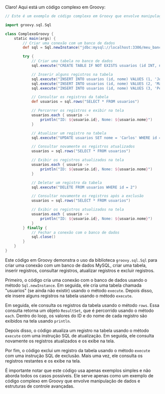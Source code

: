 Claro! Aqui está um código complexo em Groovy:

```groovy
// Este é um exemplo de código complexo em Groovy que envolve manipulação de dados e estruturas de controle avançadas.

import groovy.sql.Sql

class ComplexoGroovy {
    static main(args) {
        // Criar uma conexão com um banco de dados
        def sql = Sql.newInstance("jdbc:mysql://localhost:3306/meu_banco", "usuario", "senha", "com.mysql.jdbc.Driver")

        try {
            // Criar uma tabela no banco de dados
            sql.execute("CREATE TABLE IF NOT EXISTS usuarios (id INT, nome VARCHAR(50))")

            // Inserir alguns registros na tabela
            sql.execute("INSERT INTO usuarios (id, nome) VALUES (1, 'João')")
            sql.execute("INSERT INTO usuarios (id, nome) VALUES (2, 'Maria')")
            sql.execute("INSERT INTO usuarios (id, nome) VALUES (3, 'Pedro')")

            // Consultar os registros da tabela
            def usuarios = sql.rows("SELECT * FROM usuarios")

            // Percorrer os registros e exibir na tela
            usuarios.each { usuario ->
                println("ID: ${usuario.id}, Nome: ${usuario.nome}")
            }

            // Atualizar um registro na tabela
            sql.execute("UPDATE usuarios SET nome = 'Carlos' WHERE id = 1")

            // Consultar novamente os registros atualizados
            usuarios = sql.rows("SELECT * FROM usuarios")

            // Exibir os registros atualizados na tela
            usuarios.each { usuario ->
                println("ID: ${usuario.id}, Nome: ${usuario.nome}")
            }

            // Deletar um registro da tabela
            sql.execute("DELETE FROM usuarios WHERE id = 2")

            // Consultar novamente os registros após a exclusão
            usuarios = sql.rows("SELECT * FROM usuarios")

            // Exibir os registros atualizados na tela
            usuarios.each { usuario ->
                println("ID: ${usuario.id}, Nome: ${usuario.nome}")
            }
        } finally {
            // Fechar a conexão com o banco de dados
            sql.close()
        }
    }
}
```

Este código em Groovy demonstra o uso da biblioteca `groovy.sql.Sql` para criar uma conexão com um banco de dados MySQL, criar uma tabela, inserir registros, consultar registros, atualizar registros e excluir registros.

Primeiro, o código cria uma conexão com o banco de dados usando o método `Sql.newInstance`. Em seguida, ele cria uma tabela chamada "usuarios" (se ainda não existir) usando o método `execute`. Depois disso, ele insere alguns registros na tabela usando o método `execute`. 

Em seguida, ele consulta os registros da tabela usando o método `rows`. Essa consulta retorna um objeto `ResultSet`, que é percorrido usando o método `each`. Dentro do loop, os valores do ID e do nome de cada registro são exibidos na tela usando `println`.

Depois disso, o código atualiza um registro na tabela usando o método `execute` com uma instrução SQL de atualização. Em seguida, ele consulta novamente os registros atualizados e os exibe na tela.

Por fim, o código exclui um registro da tabela usando o método `execute` com uma instrução SQL de exclusão. Mais uma vez, ele consulta os registros restantes e os exibe na tela.

É importante notar que este código usa apenas exemplos simples e não aborda todos os casos possíveis. Ele serve apenas como um exemplo de código complexo em Groovy que envolve manipulação de dados e estruturas de controle avançadas.